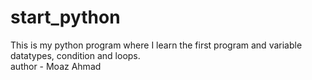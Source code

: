 # start_python
This is my python program where I learn the first program and  variable datatypes, condition and loops.
<br>
author - Moaz Ahmad
